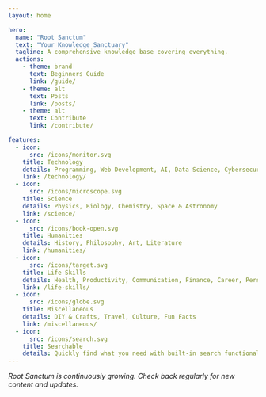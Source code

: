 ```yaml
---
layout: home

hero:
  name: "Root Sanctum"
  text: "Your Knowledge Sanctuary"
  tagline: A comprehensive knowledge base covering everything.
  actions:
    - theme: brand
      text: Beginners Guide
      link: /guide/
    - theme: alt
      text: Posts
      link: /posts/
    - theme: alt
      text: Contribute
      link: /contribute/

features:
  - icon: 
      src: /icons/monitor.svg
    title: Technology
    details: Programming, Web Development, AI, Data Science, Cybersecurity, Cloud, Hardware & Tools
    link: /technology/
  - icon:
      src: /icons/microscope.svg
    title: Science
    details: Physics, Biology, Chemistry, Space & Astronomy
    link: /science/
  - icon:
      src: /icons/book-open.svg
    title: Humanities
    details: History, Philosophy, Art, Literature
    link: /humanities/
  - icon:
      src: /icons/target.svg
    title: Life Skills
    details: Health, Productivity, Communication, Finance, Career, Personal Development & Digital Literacy
    link: /life-skills/
  - icon:
      src: /icons/globe.svg
    title: Miscellaneous
    details: DIY & Crafts, Travel, Culture, Fun Facts
    link: /miscellaneous/
  - icon:
      src: /icons/search.svg
    title: Searchable
    details: Quickly find what you need with built-in search functionality
---
```


*Root Sanctum is continuously growing. Check back regularly for new content and updates.*